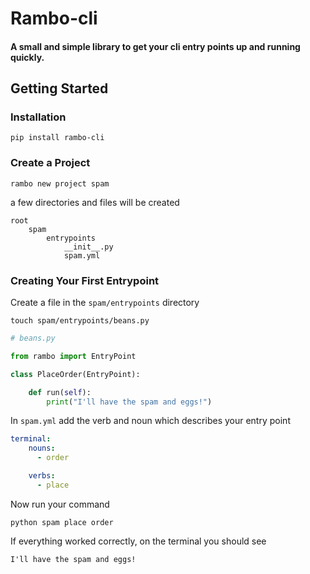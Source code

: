 # Rambo-cli
#### A small and simple library to get your cli entry points up and running quickly. 

## Getting Started
 
### Installation
```commandline
pip install rambo-cli
```

### Create a Project
```commandline
rambo new project spam 
```

a few directories and files will be created
```
root
    spam
        entrypoints
            __init__.py
            spam.yml
```

### Creating Your First Entrypoint

Create a file in the `spam/entrypoints` directory

```commandline
touch spam/entrypoints/beans.py
```

````python
# beans.py

from rambo import EntryPoint

class PlaceOrder(EntryPoint):

    def run(self):
        print("I'll have the spam and eggs!")
````

In `spam.yml` add the verb and noun which describes your entry point

```yaml
terminal:
    nouns:
      - order

    verbs:
      - place
```

Now run your command
```commandline
python spam place order
```

If everything worked correctly, on the terminal you should see
```commandline
I'll have the spam and eggs!
```


